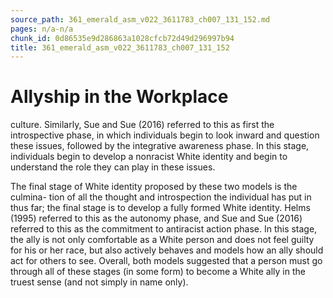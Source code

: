 ```yaml
---
source_path: 361_emerald_asm_v022_3611783_ch007_131_152.md
pages: n/a-n/a
chunk_id: 0d86535e9d286863a1028cfcb72d49d296997b94
title: 361_emerald_asm_v022_3611783_ch007_131_152
---
```

# Allyship in the Workplace

culture. Similarly, Sue and Sue (2016) referred to this as first the introspective phase, in which individuals begin to look inward and question these issues, followed by the integrative awareness phase. In this stage, individuals begin to develop a nonracist White identity and begin to understand the role they can play in these issues.

The final stage of White identity proposed by these two models is the culmina- tion of all the thought and introspection the individual has put in thus far; the final stage is to develop a fully formed White identity. Helms (1995) referred to this as the autonomy phase, and Sue and Sue (2016) referred to this as the commitment to antiracist action phase. In this stage, the ally is not only comfortable as a White person and does not feel guilty for his or her race, but also actively behaves and models how an ally should act for others to see. Overall, both models suggested that a person must go through all of these stages (in some form) to become a White ally in the truest sense (and not simply in name only).
